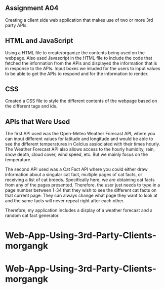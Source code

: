 ## Assignment A04

Creating a client side web application that makes use of two or more 3rd party APIs.

## HTML and JavaScript

Using a HTML file to create/organize the contents being used on the webpage. Also used Javascript in the HTML file to include the code that fetched the information from the APIs and displayed the information that is in response to the APIs. Input boxes we inluded for the users to input values to be able to get the APIs to respond and for the information to render.

## CSS

Created a CSS file to style the different contents of the webpage based on the different tags and ids.

## APIs that Were Used

The first API used was the Open-Meteo Weather Forecast API, where you can input different values for latitude and longitude and would be able to see the different temperatures in Celcius assiociated with their times hourly. The Weather Forecast API also allows access to the hourly humidity, rain, snow depth, cloud cover, wind speed, etc. But we mainly focus on the temperature.

The second API used was a Cat Fact API where you could either draw information about a singular cat fact, multiple pages of cat facts, or receiving a list of cat breeds. Specifically here, we are obtaining cat facts from any of the pages presented. Therefore, the user just needs to type in a page number between 1-34 that they wish to see the different cat facts on that current page. They can always change what page they want to look at and the same facts will never repeat right after each other. 

Therefore, my application includes a display of a weather forecast and a random cat fact generator.

# Web-App-Using-3rd-Party-Clients-morgangk
# Web-App-Using-3rd-Party-Clients-morgangk
